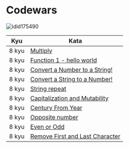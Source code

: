# **Codewars**

![idid175490](https://www.codewars.com/users/id175490/badges/large)

| Kyu   | Kata                                                                                |
| ----- | ----------------------------------------------------------------------------------- |
| 8 kyu | [Multiply](https://github.com/id175490/codewars/blob/main/8%20kyu/Multiply.md) |
| 8 kyu | [Function 1 - hello world](https://github.com/id175490/codewars/blob/main/8%20kyu/Function%201%20-%20hello%20world.md) |
| 8 kyu | [Convert a Number to a String!](https://github.com/id175490/codewars/blob/main/8%20kyu/Convert%20a%20Number%20to%20a%20String!.md) |
| 8 kyu | [Convert a String to a Number!](https://github.com/id175490/codewars/blob/main/8%20kyu/Convert%20a%20String%20to%20a%20Number!.md) |
| 8 kyu | [String repeat](https://github.com/id175490/codewars/blob/main/8%20kyu/String%20repeat.md) |
| 8 kyu | [Capitalization and Mutability](https://github.com/id175490/codewars/blob/main/8%20kyu/Capitalization%20and%20Mutability.md) |
| 8 kyu | [Century From Year](https://github.com/id175490/codewars/blob/main/8%20kyu/Century%20From%20Year.md) |
| 8 kyu | [Opposite number](https://github.com/id175490/codewars/blob/main/8%20kyu/Opposite%20number.md) |
| 8 kyu | [Even or Odd](https://github.com/id175490/codewars/blob/main/8%20kyu/Even%20or%20Odd.md) |
| 8 kyu | [Remove First and Last Character](https://github.com/id175490/codewars/blob/main/8%20kyu/Remove%20First%20and%20Last%20Character.md) |

